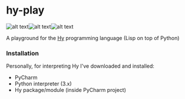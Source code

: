 # hy-play

![alt text][python-logo]![alt text][lisp-logo]![alt text][hy-logo]

A playground for the [Hy][hy-url] programming language (Lisp on top of Python)

[python-logo]: http://imagenes.es.sftcdn.net/es/scrn/69000/69838/python-20.jpg "Python"
[lisp-logo]: http://www.foldr.org/~michaelw/log/static/programming/lisp/lisp.png "Lisp"
[hy-logo]: https://avatars2.githubusercontent.com/u/4141508?v=3&s=400 "Hy"
[hy-url]: http://hylang.org



### Installation

Personally, for interpreting Hy I've downloaded and installed:

* PyCharm
* Python interpreter (3.x)
* Hy package/module (inside PyCharm project)

